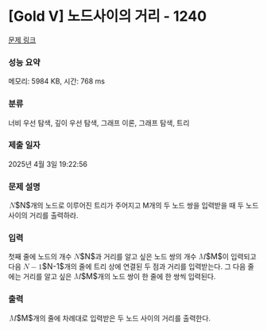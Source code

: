 # [Gold V] 노드사이의 거리 - 1240 

[문제 링크](https://www.acmicpc.net/problem/1240) 

### 성능 요약

메모리: 5984 KB, 시간: 768 ms

### 분류

너비 우선 탐색, 깊이 우선 탐색, 그래프 이론, 그래프 탐색, 트리

### 제출 일자

2025년 4월 3일 19:22:56

### 문제 설명

<p><mjx-container class="MathJax" jax="CHTML" style="font-size: 109%; position: relative;"> <mjx-math class="MJX-TEX" aria-hidden="true"><mjx-mi class="mjx-i"><mjx-c class="mjx-c1D441 TEX-I"></mjx-c></mjx-mi></mjx-math><mjx-assistive-mml unselectable="on" display="inline"><math xmlns="http://www.w3.org/1998/Math/MathML"><mi>N</mi></math></mjx-assistive-mml><span aria-hidden="true" class="no-mathjax mjx-copytext">$N$</span></mjx-container>개의 노드로 이루어진 트리가 주어지고 M개의 두 노드 쌍을 입력받을 때 두 노드 사이의 거리를 출력하라.</p>

### 입력 

 <p>첫째 줄에 노드의 개수 <mjx-container class="MathJax" jax="CHTML" style="font-size: 109%; position: relative;"><mjx-math class="MJX-TEX" aria-hidden="true"><mjx-mi class="mjx-i"><mjx-c class="mjx-c1D441 TEX-I"></mjx-c></mjx-mi></mjx-math><mjx-assistive-mml unselectable="on" display="inline"><math xmlns="http://www.w3.org/1998/Math/MathML"><mi>N</mi></math></mjx-assistive-mml><span aria-hidden="true" class="no-mathjax mjx-copytext">$N$</span></mjx-container>과 거리를 알고 싶은 노드 쌍의 개수 <mjx-container class="MathJax" jax="CHTML" style="font-size: 109%; position: relative;"><mjx-math class="MJX-TEX" aria-hidden="true"><mjx-mi class="mjx-i"><mjx-c class="mjx-c1D440 TEX-I"></mjx-c></mjx-mi></mjx-math><mjx-assistive-mml unselectable="on" display="inline"><math xmlns="http://www.w3.org/1998/Math/MathML"><mi>M</mi></math></mjx-assistive-mml><span aria-hidden="true" class="no-mathjax mjx-copytext">$M$</span></mjx-container>이 입력되고 다음 <mjx-container class="MathJax" jax="CHTML" style="font-size: 109%; position: relative;"><mjx-math class="MJX-TEX" aria-hidden="true"><mjx-mi class="mjx-i"><mjx-c class="mjx-c1D441 TEX-I"></mjx-c></mjx-mi><mjx-mo class="mjx-n" space="3"><mjx-c class="mjx-c2212"></mjx-c></mjx-mo><mjx-mn class="mjx-n" space="3"><mjx-c class="mjx-c31"></mjx-c></mjx-mn></mjx-math><mjx-assistive-mml unselectable="on" display="inline"><math xmlns="http://www.w3.org/1998/Math/MathML"><mi>N</mi><mo>−</mo><mn>1</mn></math></mjx-assistive-mml><span aria-hidden="true" class="no-mathjax mjx-copytext">$N-1$</span></mjx-container>개의 줄에 트리 상에 연결된 두 점과 거리를 입력받는다. 그 다음 줄에는 거리를 알고 싶은 <mjx-container class="MathJax" jax="CHTML" style="font-size: 109%; position: relative;"><mjx-math class="MJX-TEX" aria-hidden="true"><mjx-mi class="mjx-i"><mjx-c class="mjx-c1D440 TEX-I"></mjx-c></mjx-mi></mjx-math><mjx-assistive-mml unselectable="on" display="inline"><math xmlns="http://www.w3.org/1998/Math/MathML"><mi>M</mi></math></mjx-assistive-mml><span aria-hidden="true" class="no-mathjax mjx-copytext">$M$</span></mjx-container>개의 노드 쌍이 한 줄에 한 쌍씩 입력된다.</p>

### 출력 

 <p><mjx-container class="MathJax" jax="CHTML" style="font-size: 109%; position: relative;"> <mjx-math class="MJX-TEX" aria-hidden="true"><mjx-mi class="mjx-i"><mjx-c class="mjx-c1D440 TEX-I"></mjx-c></mjx-mi></mjx-math><mjx-assistive-mml unselectable="on" display="inline"><math xmlns="http://www.w3.org/1998/Math/MathML"><mi>M</mi></math></mjx-assistive-mml><span aria-hidden="true" class="no-mathjax mjx-copytext">$M$</span></mjx-container>개의 줄에 차례대로 입력받은 두 노드 사이의 거리를 출력한다.</p>

